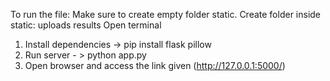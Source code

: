 To run the file:
Make sure to create empty folder static. Create folder inside static:
uploads
results
Open terminal
1. Install dependencies -> pip install flask pillow
2. Run server - > python app.py
3. Open browser and access the link given (http://127.0.0.1:5000/)
